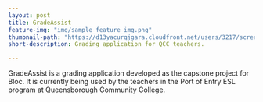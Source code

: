 ```yaml
---
layout: post
title: GradeAssist
feature-img: "img/sample_feature_img.png"
thumbnail-path: "https://d13yacurqjgara.cloudfront.net/users/3217/screenshots/1686132/webflow_landingpage_1x.jpg"
short-description: Grading application for QCC teachers.

---
```

GradeAssist is a grading application developed as the capstone project for Bloc. It is currently being used by the teachers in the Port of Entry ESL program at Queensborough Community College. 
